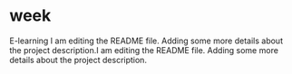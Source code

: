 # week
E-learning
I am editing the README file. Adding some more details about the project description.I am editing the README file. Adding some more details about the project description.
